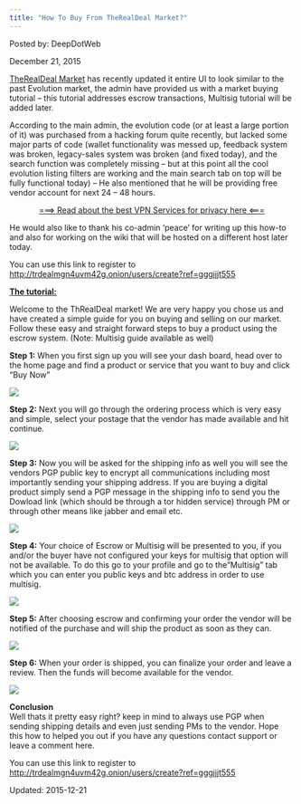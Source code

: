 ```yaml
---
title: "How To Buy From TheRealDeal Market?"
---
```



Posted by: DeepDotWeb
    
    
<span>December 21, 2015</span>


       
<p><a href="#">TheRealDeal Market</a> has recently updated it entire UI to look similar to the past Evolution market, the admin have provided us with a market buying tutorial &#8211; this tutorial addresses escrow transactions, Multisig tutorial will be added later.</p>
<p>According to the main admin, the evolution code (or at least a large portion of it) was purchased from a hacking forum quite recently, but lacked some major parts of code (wallet functionality was messed up, feedback system was broken, legacy-sales system was broken (and fixed today), and the search function was completely missing &#8211; but at this point all the cool evolution listing filters are working and the main search tab on top will be fully functional today) &#8211; He also mentioned that he will be providing free vendor account for next 24 &#8211; 48 hours.</p>
<p style="text-align: center;"><a href="/vpn-comparison-chart/">===&gt; Read about the best VPN Services for privacy here &lt;===</a></p>
<p>He would also like to thank his co-admin &#8216;peace&#8217; for writing up this how-to and also for working on the wiki that will be hosted on a different host later today.</p>
<p>You can use this link to register to <a href="#">http://trdealmgn4uvm42g.onion/users/create?ref=gggjjjt555</a></strong></p>
<p><span style="text-decoration: underline;"><strong>The tutorial:</strong></span></p>
<p>Welcome to the ThRealDeal market! We are very happy you chose us and have created a simple guide for you on buying and selling on our market. Follow these easy and straight forward steps to buy a product using the escrow system. (Note: Multisig guide available as well)</p>
<p><strong>Step 1:</strong> When you first sign up you will see your dash board, head over to the home page and find a product or service that you want to buy and click &#8220;Buy Now&#8221;</p>

<img src="https://G-I-R.github.io/deepdotweb/imgs/2015/12/1.png">

<p><strong>Step 2:</strong> Next you will go through the ordering process which is very easy and simple, select your postage that the vendor has made available and hit continue.</p>

<img src="https://G-I-R.github.io/deepdotweb/imgs/2015/12/2.png">

<p><strong>Step 3:</strong> Now you will be asked for the shipping info as well you will see the vendors PGP public key to encrypt all communications including most importantly sending your shipping address. If you are buying a digital product simply send a PGP message in the shipping info to send you the Dowload link (which should be through a tor hidden service) through PM or through other means like jabber and email etc.</p>

<img src="https://G-I-R.github.io/deepdotweb/imgs/2015/12/3.png">

<p><strong>Step 4:</strong> Your choice of Escrow or Multisig will be presented to you, if you and/or the buyer have not configured your keys for multisig that option will not be available. To do this go to your profile and go to the&#8221;Multisig&#8221; tab which you can enter you public keys and btc address in order to use multisig.</p>

<img src="https://G-I-R.github.io/deepdotweb/imgs/2015/12/4.png">

<p><strong>Step 5:</strong> After choosing escrow and confirming your order the vendor will be notified of the purchase and will ship the product as soon as they can.</p>

<img src="https://G-I-R.github.io/deepdotweb/imgs/2015/12/5.png">

<p><strong>Step 6:</strong> When your order is shipped, you can finalize your order and leave a review. Then the funds will become available for the vendor.</p>

<img src="https://G-I-R.github.io/deepdotweb/imgs/2015/12/62.png">

<p><strong>Conclusion</strong><br />
    Well thats it pretty easy right? keep in mind to always use PGP when sending shipping details and even just sending PMs to the vendor. Hope this how to helped you out if you have any questions contact support or leave a comment here.</p>
<p>You can use this link to register to <a href="#">http://trdealmgn4uvm42g.onion/users/create?ref=gggjjjt555</a></strong></p>
    
    

Updated: 2015-12-21
    
    



